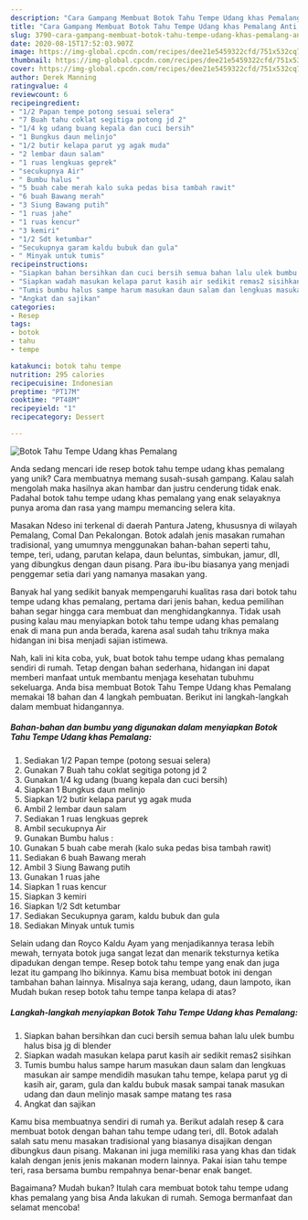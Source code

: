 ```yaml
---
description: "Cara Gampang Membuat Botok Tahu Tempe Udang khas Pemalang Anti Gagal"
title: "Cara Gampang Membuat Botok Tahu Tempe Udang khas Pemalang Anti Gagal"
slug: 3790-cara-gampang-membuat-botok-tahu-tempe-udang-khas-pemalang-anti-gagal
date: 2020-08-15T17:52:03.907Z
image: https://img-global.cpcdn.com/recipes/dee21e5459322cfd/751x532cq70/botok-tahu-tempe-udang-khas-pemalang-foto-resep-utama.jpg
thumbnail: https://img-global.cpcdn.com/recipes/dee21e5459322cfd/751x532cq70/botok-tahu-tempe-udang-khas-pemalang-foto-resep-utama.jpg
cover: https://img-global.cpcdn.com/recipes/dee21e5459322cfd/751x532cq70/botok-tahu-tempe-udang-khas-pemalang-foto-resep-utama.jpg
author: Derek Manning
ratingvalue: 4
reviewcount: 6
recipeingredient:
- "1/2 Papan tempe potong sesuai selera"
- "7 Buah tahu coklat segitiga potong jd 2"
- "1/4 kg udang buang kepala dan cuci bersih"
- "1 Bungkus daun melinjo"
- "1/2 butir kelapa parut yg agak muda"
- "2 lembar daun salam"
- "1 ruas lengkuas geprek"
- "secukupnya Air"
- " Bumbu halus "
- "5 buah cabe merah kalo suka pedas bisa tambah rawit"
- "6 buah Bawang merah"
- "3 Siung Bawang putih"
- "1 ruas jahe"
- "1 ruas kencur"
- "3 kemiri"
- "1/2 Sdt ketumbar"
- "Secukupnya garam kaldu bubuk dan gula"
- " Minyak untuk tumis"
recipeinstructions:
- "Siapkan bahan bersihkan dan cuci bersih semua bahan lalu ulek bumbu halus bisa jg di blender"
- "Siapkan wadah masukan kelapa parut kasih air sedikit remas2 sisihkan"
- "Tumis bumbu halus sampe harum masukan daun salam dan lengkuas masukan air sampe mendidih masukan tahu tempe, kelapa parut yg di kasih air, garam, gula dan kaldu bubuk masak sampai tanak masukan udang dan daun melinjo masak sampe matang tes rasa"
- "Angkat dan sajikan"
categories:
- Resep
tags:
- botok
- tahu
- tempe

katakunci: botok tahu tempe 
nutrition: 295 calories
recipecuisine: Indonesian
preptime: "PT17M"
cooktime: "PT48M"
recipeyield: "1"
recipecategory: Dessert

---
```



![Botok Tahu Tempe Udang khas Pemalang](https://img-global.cpcdn.com/recipes/dee21e5459322cfd/751x532cq70/botok-tahu-tempe-udang-khas-pemalang-foto-resep-utama.jpg)

Anda sedang mencari ide resep botok tahu tempe udang khas pemalang yang unik? Cara membuatnya memang susah-susah gampang. Kalau salah mengolah maka hasilnya akan hambar dan justru cenderung tidak enak. Padahal botok tahu tempe udang khas pemalang yang enak selayaknya punya aroma dan rasa yang mampu memancing selera kita.

Masakan Ndeso ini terkenal di daerah Pantura Jateng, khususnya di wilayah Pemalang, Comal Dan Pekalongan. Botok adalah jenis masakan rumahan tradisional, yang umumnya menggunakan bahan-bahan seperti tahu, tempe, teri, udang, parutan kelapa, daun beluntas, simbukan, jamur, dll, yang dibungkus dengan daun pisang. Para ibu-ibu biasanya yang menjadi penggemar setia dari yang namanya masakan yang.

Banyak hal yang sedikit banyak mempengaruhi kualitas rasa dari botok tahu tempe udang khas pemalang, pertama dari jenis bahan, kedua pemilihan bahan segar hingga cara membuat dan menghidangkannya. Tidak usah pusing kalau mau menyiapkan botok tahu tempe udang khas pemalang enak di mana pun anda berada, karena asal sudah tahu triknya maka hidangan ini bisa menjadi sajian istimewa.


Nah, kali ini kita coba, yuk, buat botok tahu tempe udang khas pemalang sendiri di rumah. Tetap dengan bahan sederhana, hidangan ini dapat memberi manfaat untuk membantu menjaga kesehatan tubuhmu sekeluarga. Anda bisa membuat Botok Tahu Tempe Udang khas Pemalang memakai 18 bahan dan 4 langkah pembuatan. Berikut ini langkah-langkah dalam membuat hidangannya.

<!--inarticleads1-->

##### Bahan-bahan dan bumbu yang digunakan dalam menyiapkan Botok Tahu Tempe Udang khas Pemalang:

1. Sediakan 1/2 Papan tempe (potong sesuai selera)
1. Gunakan 7 Buah tahu coklat segitiga potong jd 2
1. Gunakan 1/4 kg udang (buang kepala dan cuci bersih)
1. Siapkan 1 Bungkus daun melinjo
1. Siapkan 1/2 butir kelapa parut yg agak muda
1. Ambil 2 lembar daun salam
1. Sediakan 1 ruas lengkuas geprek
1. Ambil secukupnya Air
1. Gunakan  Bumbu halus :
1. Gunakan 5 buah cabe merah (kalo suka pedas bisa tambah rawit)
1. Sediakan 6 buah Bawang merah
1. Ambil 3 Siung Bawang putih
1. Gunakan 1 ruas jahe
1. Siapkan 1 ruas kencur
1. Siapkan 3 kemiri
1. Siapkan 1/2 Sdt ketumbar
1. Sediakan Secukupnya garam, kaldu bubuk dan gula
1. Sediakan  Minyak untuk tumis


Selain udang dan Royco Kaldu Ayam yang menjadikannya terasa lebih mewah, ternyata botok juga sangat lezat dan menarik teksturnya ketika dipadukan dengan tempe. Resep botok tahu tempe yang enak dan juga lezat itu gampang lho bikinnya. Kamu bisa membuat botok ini dengan tambahan bahan lainnya. Misalnya saja kerang, udang, daun lampoto, ikan Mudah bukan resep botok tahu tempe tanpa kelapa di atas? 

<!--inarticleads2-->

##### Langkah-langkah menyiapkan Botok Tahu Tempe Udang khas Pemalang:

1. Siapkan bahan bersihkan dan cuci bersih semua bahan lalu ulek bumbu halus bisa jg di blender
1. Siapkan wadah masukan kelapa parut kasih air sedikit remas2 sisihkan
1. Tumis bumbu halus sampe harum masukan daun salam dan lengkuas masukan air sampe mendidih masukan tahu tempe, kelapa parut yg di kasih air, garam, gula dan kaldu bubuk masak sampai tanak masukan udang dan daun melinjo masak sampe matang tes rasa
1. Angkat dan sajikan


Kamu bisa membuatnya sendiri di rumah ya. Berikut adalah resep &amp; cara membuat botok dengan bahan tahu tempe udang teri, dll. Botok adalah salah satu menu masakan tradisional yang biasanya disajikan dengan dibungkus daun pisang. Makanan ini juga memiliki rasa yang khas dan tidak kalah dengan jenis jenis makanan modern lainnya. Pakai isian tahu tempe teri, rasa bersama bumbu rempahnya benar-benar enak banget. 

Bagaimana? Mudah bukan? Itulah cara membuat botok tahu tempe udang khas pemalang yang bisa Anda lakukan di rumah. Semoga bermanfaat dan selamat mencoba!
